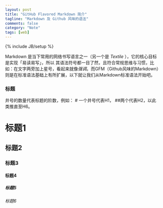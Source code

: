 ```yaml
---
layout: post
title: "GitHub Flavored Markdown 简介"
tagline: "Markdown 及 Github 风味的语法"
comments: false
category: "Note"
tags: [web]
---
```

{% include JB/setup %}

Markdown 是当下常用的网络书写语言之一（另一个是 *Textile* ），它的核心目标是实现「易读易写」，所以
其语法符号都一目了然，且符合常规思维与习惯，比如：在文字两旁加上星号，看起来就像*强调*。而GFM（Github风味的Markdown）则是在标准语法基础上有所扩展，以下就让我们从Markdown标准语法开始吧。

### 标题
井号的数量代表标题的阶数，例如： \# 一个井号代表H1， \#\#两个代表H2，以此类推直至H6。

# 标题1
## 标题2
### 标题3
#### 标题4
##### 标题5
###### 标题6

